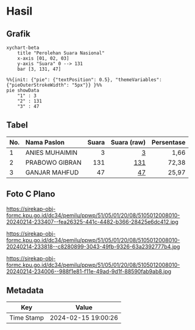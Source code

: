 # Hasil

## Grafik

```mermaid
xychart-beta
    title "Perolehan Suara Nasional"
    x-axis [01, 02, 03]
    y-axis "Suara" 0 --> 131
    bar [3, 131, 47]
```

```mermaid
%%{init: {"pie": {"textPosition": 0.5}, "themeVariables": {"pieOuterStrokeWidth": "5px"}} }%%
pie showData
    "1" : 3
    "2" : 131
    "3" : 47
```

## Tabel

| No. | Nama Paslon    | Suara | Suara (raw) | Persentase |
|:--- |:-------------- | -----:| -----------:| ----------:|
| 1   | ANIES MUHAIMIN | 3     | [3][p-1]    | 1,66       |
| 2   | PRABOWO GIBRAN | 131   | [131][p-2]  | 72,38      |
| 3   | GANJAR MAHFUD  | 47    | [47][p-3]   | 25,97      |


[p-1]: https://github.com/gigit-pemilu/pemilu-2024/blob/main/pilpres/hitung-suara/sub/51-bali/sub/05-klungkung/sub/01-nusa-penida/sub/2008-batununggul/sub/010-tps/sub/paslon-1.txt
[p-2]: https://github.com/gigit-pemilu/pemilu-2024/blob/main/pilpres/hitung-suara/sub/51-bali/sub/05-klungkung/sub/01-nusa-penida/sub/2008-batununggul/sub/010-tps/sub/paslon-2.txt
[p-3]: https://github.com/gigit-pemilu/pemilu-2024/blob/main/pilpres/hitung-suara/sub/51-bali/sub/05-klungkung/sub/01-nusa-penida/sub/2008-batununggul/sub/010-tps/sub/paslon-3.txt

## Foto C Plano

https://sirekap-obj-formc.kpu.go.id/dc34/pemilu/ppwp/51/05/01/20/08/5105012008010-20240214-233407--fea26325-441c-4482-b366-28425e6dc412.jpg

https://sirekap-obj-formc.kpu.go.id/dc34/pemilu/ppwp/51/05/01/20/08/5105012008010-20240214-233818--c8280899-3043-49fb-9326-63a2392777b4.jpg

https://sirekap-obj-formc.kpu.go.id/dc34/pemilu/ppwp/51/05/01/20/08/5105012008010-20240214-234006--988f1e81-f11e-49ad-9d1f-88590fab9ab8.jpg


## Metadata

| Key        | Value               |
| ---------- | ------------------- |
| Time Stamp | 2024-02-15 19:00:26 |



